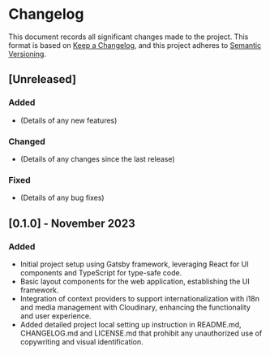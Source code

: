 # Changelog

This document records all significant changes made to the project. This format is based on [Keep a Changelog](https://keepachangelog.com/en/1.0.0/), and this project adheres to [Semantic Versioning](https://semver.org/spec/v2.0.0.html).

## [Unreleased]

### Added

- (Details of any new features)

### Changed

- (Details of any changes since the last release)

### Fixed

- (Details of any bug fixes)

## [0.1.0] - November 2023

### Added

- Initial project setup using Gatsby framework, leveraging React for UI components and TypeScript for type-safe code.
- Basic layout components for the web application, establishing the UI framework.
- Integration of context providers to support internationalization with i18n and media management with Cloudinary, enhancing the functionality and user experience.
- Added detailed project local setting up instruction in README.md, CHANGELOG.md and LICENSE.md that prohibit any unauthorized use of copywriting and visual identification.

